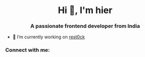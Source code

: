 <h1 align="center">Hi 👋, I'm hier</h1>
<h3 align="center">A passionate frontend developer from India</h3>

- 🔭 I’m currently working on [rest0ck](qbJy8Z2ifonzv2qeMkZsn)

<h3 align="left">Connect with me:</h3>
<p align="left">
</p>

